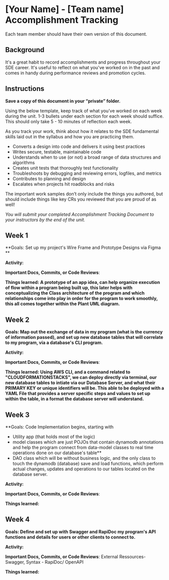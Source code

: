 # [Your Name] - [Team name] Accomplishment Tracking

Each team member should have their own version of this document.

## Background

It's a great habit to record accomplishments and progress throughout your SDE
career. It's useful to reflect on what you've worked on in the past and comes in
handy during performance reviews and promotion cycles.

## Instructions

**Save a copy of this document in your “private” folder.**

Using the below template, keep track of what you’ve worked on each week during
the unit. 1-3 bullets under each section for each week should suffice. This
should only take 5 - 10 minutes of reflection each week.

As you track your work, think about how it relates to the SDE fundamental skills
laid out in the syllabus and how you are practicing them.

* Converts a design into code and delivers it using best practices
* Writes secure, testable, maintainable code
* Understands when to use (or not) a broad range of data structures and
  algorithms
* Creates unit tests that thoroughly test functionality
* Troubleshoots by debugging and reviewing errors, logfiles, and metrics
* Contributes to planning and design
* Escalates when projects hit roadblocks and risks

The important work samples don’t only include the things you authored, but
should include things like key CRs you reviewed that you are proud of as well!

_You will submit your completed Accomplishment Tracking Document to your
instructors by the end of the unit._

## Week 1

**Goals: Set up my project's Wire Frame and Prototype Designs via Figma **

**Activity:**

**Important Docs, Commits, or Code Reviews**:

**Things learned: A prototype of an app idea, can help organize execution of flow within a program being built up, 
this later helps with conceptualizing the Class architecture of the program and which relationships come into 
play in order for the program to work smoothly, this all comes together within the Plant UML diagram.**

## Week 2

**Goals: Map out the exchange of data in my program (what is the currency of information passed), and set up new database tables that will correlate to my program, via a database's CLI program.**

**Activity:**

**Important Docs, Commits, or Code Reviews**:

**Things learned: Using AWS CLI, and a command related to "CLOUDFORMATIONSTACKS", we can deploy directly via terminal, 
our new database tables to intiate via our Database Server, and what their PRIMARY KEY or unique identifiers will be. 
This able to be deployed with a YAML File that provides a server specific steps and values to set up within the table, 
in a format the database server will understand.**

## Week 3

**Goals: Code Implementation begins, starting with 
- Utility app (that holds most of the logic) 
- model classes which are just POJOs that contain dynamodb annotations and help the program connect from data-model classes to real time operations done on our database's table**
- DAO class which will be without business logic, and the only class to touch the dynamodb (database) save and load functions, which perform actual changes, updates and operations to our tables located on the database server.


**Activity:**

**Important Docs, Commits, or Code Reviews**:

**Things learned:**

## Week 4

**Goals: Define and set up with Swagger and RapiDoc my program's API functions and details for users or other clients to connect to.**

**Activity:**

**Important Docs, Commits, or Code Reviews**: External Ressources- Swagger, Syntax - RapiDoc/ OpenAPI

**Things learned:**

